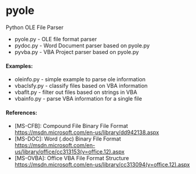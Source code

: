 # pyole
Python OLE File Parser
 
* pyole.py - OLE file format parser
* pydoc.py - Word Document parser based on pyole.py
* pyvba.py - VBA Project parser based on pyole.py


#### Examples:
* oleinfo.py - simple example to parse ole information
* vbaclsfy.py - classify files based on VBA information
* vbaflt.py - filter out files based on strings in VBA
* vbainfo.py - parse VBA information for a single file


#### References:
* [MS-CFB]: Compound File Binary File Format  
https://msdn.microsoft.com/en-us/library/dd942138.aspx
* [MS-DOC]: Word (.doc) Binary File Format  
https://msdn.microsoft.com/en-us/library/office/cc313153(v=office.12).aspx
* [MS-OVBA]: Office VBA File Format Structure  
https://msdn.microsoft.com/en-us/library/cc313094(v=office.12).aspx
